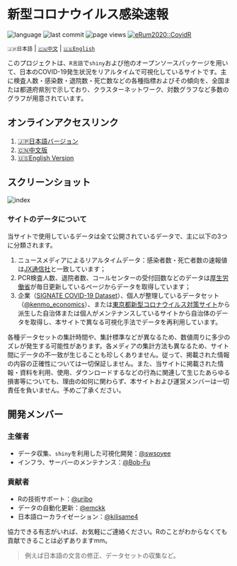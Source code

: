 # 新型コロナウイルス感染速報

![language](https://img.shields.io/github/languages/top/swsoyee/2019-ncov-japan?style=flat-square&logo=r)
![last commit](https://img.shields.io/github/last-commit/swsoyee/2019-ncov-japan?style=flat-square)
![page views](https://img.shields.io/badge/dynamic/json?url=https://cdn.covid-2019.live/static/stats.json&label=PV&query=$.result.totals.pageviews.all&color=orange&style=flat-square)
[![eRum2020::CovidR](https://badgen.net/https/runkit.io/erum2020-covidr/badge/branches/master/bulletin-board-japan?cache=300)](https://milano-r.github.io/erum2020-covidr-contest/bulletin-board-japan.html)

`🇯🇵日本語` | [`🇨🇳中文`](https://github.com/swsoyee/2019-ncov-japan/blob/master/README.cn.md) | [`🇺🇸English`](https://github.com/swsoyee/2019-ncov-japan/blob/master/README.en.md)

このプロジェクトは、`R言語`で`shiny`および他のオープンソースパッケージを用いて、日本のCOVID-19発生状況をリアルタイムで可視化しているサイトです。主に検査人数・感染数・退院数・死亡数などの各種指標およびその傾向を、全国または都道府県別で示しており、クラスターネットワーク、対数グラフなど多数のグラフが用意されています。

## オンラインアクセスリンク

1. [🇯🇵日本語バージョン](https://covid-2019.live)
2. [🇨🇳中文版](https://covid-2019.live/cn)
3. [🇺🇸English Version](https://covid-2019.live/en)

## スクリーンショット

![index](https://cdn.covid-2019.live/static/capture.jpg)

### サイトのデータについて

当サイトで使用しているデータは全て公開されているデータで、主に以下の3つに分類されます。

1. ニュースメディアによるリアルタイムデータ：感染者数・死亡者数の速報値は[JX通信社](https://newsdigest.jp/pages/coronavirus/)と一致しています；
2. PCR検査人数、退院者数、コールセンターの受付回数などのデータは[厚生労働省](https://www.mhlw.go.jp/stf/seisakunitsuite/bunya/0000121431_00086.html)が毎日更新しているページからデータを取得しています；
3. 企業（[SIGNATE COVID-19 Dataset](https://drive.google.com/drive/folders/1EcVW5JQKMB6zoyfHm8_zLVj---t_hccF)）、個人が整理しているデータセット（[@kenmo_economics](https://twitter.com/kenmo_economics)）、または[東京都新型コロナウイルス対策サイト](https://github.com/tokyo-metropolitan-gov/covid19/blob/development/FORKED_SITES.md)から派生した自治体または個人がメンテナンスしているサイトから自治体のデータを取得し、本サイトで異なる可視化手法でデータを再利用しています。

各種データセットの集計時間や、集計標準などが異なるため、数値周りに多少のズレが発生する可能性があります。各メディアの集計方法も異なるため、サイト間にデータの不一致が生じることも珍しくありません。従って、掲載された情報の内容の正確性については一切保証しません。また、当サイトに掲載された情報・資料を利用、使用、ダウンロードするなどの行為に関連して生じたあらゆる損害等についても、理由の如何に関わらず、本サイトおよび運営メンバーは一切責任を負いません。予めご了承ください。

## 開発メンバー

### 主催者

- データ収集、`shiny`を利用した可視化開発：[@swsoyee](https://github.com/swsoyee)  
- インフラ、サーバーのメンテナンス：[@Bob-Fu](https://github.com/Bob-FU)  

### 貢献者

- Rの技術サポート：[@uribo](https://github.com/uribo)  
- データの自動化更新：[@emckk](https://github.com/emc-kk)  
- 日本語ローカライゼーション：[@kilisame4](https://github.com/kilisame4)  

協力できる有志がいれば、お気軽にご連絡ください。Rのことがわからなくても貢献できることは必ずありますmm。  
> 例えば日本語の文言の修正、データセットの収集など。
